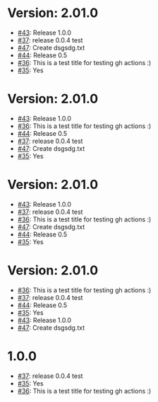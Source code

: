 Version: 2.01.0
===============

* [#43](https://api.github.com/repos/saadmk11/test/issues/43): Release 1.0.0
* [#37](https://api.github.com/repos/saadmk11/test/issues/37): release 0.0.4 test
* [#47](https://api.github.com/repos/saadmk11/test/issues/47): Create dsgsdg.txt
* [#44](https://api.github.com/repos/saadmk11/test/issues/44): Release 0.5
* [#36](https://api.github.com/repos/saadmk11/test/issues/36): This is a test title for testing gh actions :)
* [#35](https://api.github.com/repos/saadmk11/test/issues/35): Yes


Version: 2.01.0
======

* [#43](https://api.github.com/repos/saadmk11/test/issues/43): Release 1.0.0
* [#36](https://api.github.com/repos/saadmk11/test/issues/36): This is a test title for testing gh actions :)
* [#44](https://api.github.com/repos/saadmk11/test/issues/44): Release 0.5
* [#37](https://api.github.com/repos/saadmk11/test/issues/37): release 0.0.4 test
* [#47](https://api.github.com/repos/saadmk11/test/issues/47): Create dsgsdg.txt
* [#35](https://api.github.com/repos/saadmk11/test/issues/35): Yes


Version: 2.01.0
======

* [#43](https://api.github.com/repos/saadmk11/test/issues/43): Release 1.0.0
* [#37](https://api.github.com/repos/saadmk11/test/issues/37): release 0.0.4 test
* [#36](https://api.github.com/repos/saadmk11/test/issues/36): This is a test title for testing gh actions :)
* [#47](https://api.github.com/repos/saadmk11/test/issues/47): Create dsgsdg.txt
* [#44](https://api.github.com/repos/saadmk11/test/issues/44): Release 0.5
* [#35](https://api.github.com/repos/saadmk11/test/issues/35): Yes


Version: 2.01.0
======

* [#36](https://api.github.com/repos/saadmk11/test/issues/36): This is a test title for testing gh actions :)
* [#37](https://api.github.com/repos/saadmk11/test/issues/37): release 0.0.4 test
* [#44](https://api.github.com/repos/saadmk11/test/issues/44): Release 0.5
* [#35](https://api.github.com/repos/saadmk11/test/issues/35): Yes
* [#43](https://api.github.com/repos/saadmk11/test/issues/43): Release 1.0.0
* [#47](https://api.github.com/repos/saadmk11/test/issues/47): Create dsgsdg.txt


1.0.0
=====
* [#37](https://api.github.com/repos/saadmk11/test/issues/37): release 0.0.4 test
* [#35](https://api.github.com/repos/saadmk11/test/issues/35): Yes
* [#36](https://api.github.com/repos/saadmk11/test/issues/36): This is a test title for testing gh actions :)
